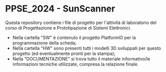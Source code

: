 # PPSE_2024 - SunScanner
Questa repository contiene i file di progetto per l'attività di laboratorio del corso di Progettazione e Prototipazione di Sistemi Elettronici.
* Nella cartella "SW" è contenuto il progetto PlatformIO per la programmazione della scheda;
* Nella cartella "HW" sono presenti tutti i modelli 3D sviluppati per questo progetto (ed eventualmente pronti per la stampa);
* Nella "DOCUMENTAZIONE" si trova tutto il materiale informativo/le informazioni tecniche utilizzate, compresa la relazione finale.

